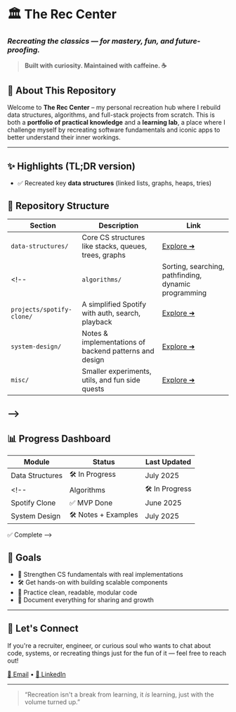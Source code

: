 # 🏛️ The Rec Center  
### *Recreating the classics — for mastery, fun, and future-proofing.*

> **Built with curiosity. Maintained with caffeine. ☕**

## 🎯 About This Repository

Welcome to **The Rec Center** – my personal recreation hub where I rebuild data structures, algorithms, and full-stack projects from scratch. This is both a **portfolio of practical knowledge** and a **learning lab**, a place where I challenge myself by recreating software fundamentals and iconic apps to better understand their inner workings.

---

## ✨ Highlights (TL;DR version)

- ✅ Recreated key **data structures** (linked lists, graphs, heaps, tries)
<!--
- 🎵 Built a **Spotify-like music player** clone with playback, search & auth
- ⚙️ Implemented classic **algorithms** (sorting, pathfinding, DP, search trees)
- 🔗 Hands-on with **low-level system design** and **API architecture**
- 📈 Tracking project progress with visual boards and clean commits

> **Quick tip for recruiters:** Browse the sections below for links to projects you're interested in. Each is designed to be self-contained.
-->

## 📂 Repository Structure

| Section | Description | Link |
|--------|-------------|------|
| `data-structures/` | Core CS structures like stacks, queues, trees, graphs | [Explore ➜](./data-structures) |
<!--| `algorithms/` | Sorting, searching, pathfinding, dynamic programming | [Explore ➜](./algorithms) |
| `projects/spotify-clone/` | A simplified Spotify with auth, search, playback | [Explore ➜](./projects/spotify-clone) |
| `system-design/` | Notes & implementations of backend patterns and design | [Explore ➜](./system-design) |
| `misc/` | Smaller experiments, utils, and fun side quests | [Explore ➜](./misc) |
-->
---

## 📊 Progress Dashboard

| Module | Status | Last Updated |
|--------|--------|--------------|
| Data Structures | 🛠️ In Progress | July 2025 |
<!--| Algorithms | 🛠️ In Progress | July 2025 |
| Spotify Clone | ✅ MVP Done | June 2025 |
| System Design | 🛠️ Notes + Examples | July 2025 |
✅ Complete
-->

## 📌 Goals

- 🧠 Strengthen CS fundamentals with real implementations  
- 🛠️ Get hands-on with building scalable components  
- 🎨 Practice clean, readable, modular code  
- 💬 Document everything for sharing and growth  

---

## 🤝 Let's Connect

If you're a recruiter, engineer, or curious soul who wants to chat about code, systems, or recreating things just for the fun of it — feel free to reach out!

[📧 Email](mailto:nsingla3.14@gmail.com) • [💼 LinkedIn](https://linkedin.com/in/nsingla) 
<!--• [🌐 Portfolio](https://yourportfolio.com)-->

---

> “Recreation isn't a break from learning, it *is* learning, just with the volume turned up.”

